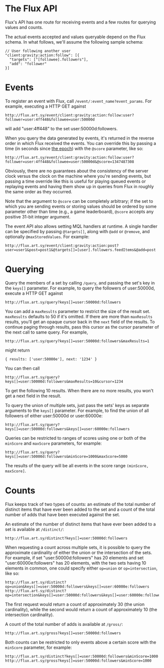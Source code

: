 The Flux API
============

Flux's API has one route for receiving events and a few routes for querying
values and counts.

The actual events accepted and values queryable depend on the Flux schema.
In what follows, we'll assume the following sample schema:

    // User following another user
    "client:gravity:action:follow": [{
      "targets": ["[followee].followers"],
      "add": "follower"
    }]

Events
======

To register an event with Flux, call `/event/:event_name?event_params`. For
example, executing a HTTP GET against

    http://flux.art.sy/event/client:gravity:action:follow:user?follower=user:4ff448&followee=user:50000d

will add "user:4ff448" to the set user:50000d:followers.

When you query the data generated by events, it's returned in the reverse order in which
Flux received the events. You can override this by passing a time (in seconds since
[the epoch](http://en.wikipedia.org/wiki/Epoch_\(reference_date\))) with the `@score` parameter, like so:

    http://flux.art.sy/event/client:gravity:action:follow:user?follower=user:4ff448&followee=user:50000d&@score=1347487308

Obviously, there are no guarantees about the consistency of the server clock versus the clock
on the machine where you're sending events, but passing a time override like this is useful for
playing queued events or replaying events and having them show up in queries from Flux in
roughly the same order as they occurred.

Note that the argument to `@score` can be completely arbitrary; if the set to which you are sending events or storing values should be ordered by some parameter other than time (e.g., a game leaderboard), `@score` accepts any positive 31-bit integer argument.

The event API also allows setting MQL handlers at runtime. A single handler can be specified by passing `@targets[]`, along with `@add` or `@remove`, and optionally `@maxStoredValues`. For example:

    http://flux.art.sy/event/client:gravity:action:post?user=user1&post=post1&@targets[]=[user].followers.feedItems&@add=post

Querying
========

Query the members of a set by calling `/query`, and passing the set's key in the `keys[]` parameter. For example, to query the followers of user:50000d, execute a HTTP GET against

    http://flux.art.sy/query?keys[]=user:50000d:followers

You can add a `maxResults` parameter to restrict the size of the result set. `maxResults`
defaults to 50 if it's omitted. If there are more than `maxResults` results, you'll get
an opaque cursor back in the `next` field of the results. To continue paging through
results, pass this cursor as the cursor parameter of the next call to same query. For
example,

    http://flux.art.sy/query?keys[]=user:50000d:followers&maxResults=1

might return

    { results: ['user:50000e'], next: '1234' }

You can then call

    http://flux.art.sy/query?keys[]=user:50000d:followers&maxResults=10&cursor=1234

To get the following 10 results. When there are no more results, you won't get a next
field in the result.

To query the union of multiple sets, just pass the sets' keys as separate arguments to the `keys[]` parameter. For example, to find the union of all followers of either user:50000d or user:60000e:

    http://flux.art.sy/query?keys[]=user:50000d:followers&keys[]=user:60000e:followers

Queries can be restricted to ranges of scores using one or both of the `minScore` and `maxScore` parameters, for example:

    http://flux.art.sy/query?keys[]=user:50000d:followers&minScore=1000&maxScore=5000

The results of the query will be all events in the score range `(minScore, maxScore]`. 

Counts
======

Flux keeps track of two types of counts: an estimate of the total number of
distinct items that have ever been added to the set and a count of the total
number of adds that have been executed against the set.

An estimate of the number of distinct items that have ever been added to a set is
available at `/distinct/`:

    http://flux.art.sy/distinct?keys[]=user:50000d:followers

When requesting a count across multiple sets, it is possible to query the approximate
cardinality of either the union or the intersection of the sets. For example, if set
"user:50000d:followers" has 20 elements and set "user:60000e:followers" has 20 elements, with the two sets having 10 elements in common, one could specify either `op=union` or
`op=intersection`, like so:

    http://flux.art.sy/distinct?op=union&keys[]=user:50000d:followers&keys[]=user:60000e:followers
    http://flux.art.sy/distinct?op=intersection&keys[]=user:50000d:followers&keys[]=user:60000e:followers

The first request would return a count of approximately 30 (the union cardinality),
while the second would return a count of approximately 10 (the intersection cardinality).

A count of the total number of adds is available at `/gross/`:

    http://flux.art.sy/gross?keys[]=user:50000d:followers

Both counts can be restricted to only events above a certain score with the `minScore` parameter, for example:

    http://flux.art.sy/distinct?keys[]=user:50000d:followers&minScore=1000
    http://flux.art.sy/gross?keys[]=user:50000d:followers&minScore=1000